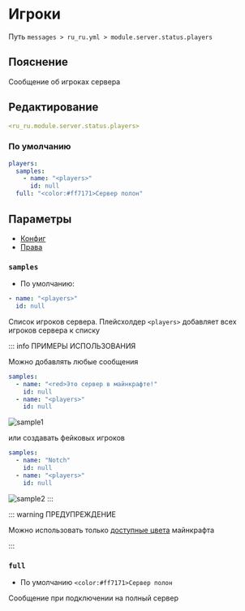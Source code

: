 # Игроки
Путь `messages > ru_ru.yml > module.server.status.players`

## Пояснение
Сообщение об игроках сервера

## Редактирование
```yaml
<ru_ru.module.server.status.players>
```

### По умолчанию
```yaml
players:
  samples:
    - name: "<players>"
      id: null
  full: "<color:#ff7171>Сервер полон"
```

## Параметры

- [Конфиг](/ru/config/module/server/status/players/)
- [Права](/ru/permissions/module/server/status/players/)

### `samples`
- По умолчанию:
```yaml
- name: "<players>"
  id: null
```

Список игроков сервера. Плейсхолдер `<players>` добавляет всех игроков сервера к списку

::: info ПРИМЕРЫ ИСПОЛЬЗОВАНИЯ

Можно добавлять любые сообщения
```yaml
samples:
  - name: "<red>Это сервер в майнкрафте!"
    id: null
  - name: "<players>"
    id: null
```
![sample1](/sample1.png)

или создавать фейковых игроков
```yaml
samples:
  - name: "Notch"
    id: null
  - name: "<players>"
    id: null
```
![sample2](/sample2.png)
:::

::: warning ПРЕДУПРЕЖДЕНИЕ

Можно использовать только [доступные цвета](#доступные-цвета) майнкрафта

:::

### `full`
- По умолчанию `<color:#ff7171>Сервер полон`

Сообщение при подключении на полный сервер

<!--@include: @/ru/parts/color.md-->

